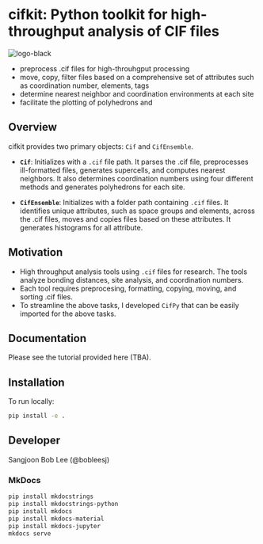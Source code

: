 # cifkit: Python toolkit for high-throughput analysis of CIF files

![logo-black](https://github.com/bobleesj/cifkit/assets/14892262/4ec3a308-35fd-43e5-8268-af261356ec9a)

- preprocess .cif files for high-throuhgput processing
- move, copy, filter files based on a comprehensive set of attributes such as coordination number, elements, tags
- determine nearest neighbor and coordination environments at each site
- facilitate the plotting of polyhedrons and 

## Overview

cifkit provides two primary objects: `Cif` and `CifEnsemble`.

- **`Cif`**: Initializes with a `.cif` file path. It parses the .cif file, preprocesses ill-formatted files, generates supercells, and computes nearest neighbors. It also determines coordination numbers using four different methods and generates polyhedrons for each site.

- **`CifEnsemble`**: Initializes with a folder path containing `.cif` files. It identifies unique attributes, such as space groups and elements, across the .cif files, moves and copies files based on these attributes. It generates histograms for all attribute.

## Motivation

- High throughput analysis tools using `.cif` files for research. The tools analyze bonding distances, site analysis, and coordination numbers.
- Each tool requires preprocesing, formatting, copying, moving, and sorting .cif files.
- To streamline the above tasks, I developed `CifPy` that can be easily imported for the above tasks.


## Documentation

Please see the tutorial provided here (TBA).

## Installation

To run locally:

```bash
pip install -e .
```

## Developer

Sangjoon Bob Lee (@bobleesj)

### MkDocs

```bash
pip install mkdocstrings
pip install mkdocstrings-python
pip install mkdocs         
pip install mkdocs-material
pip install mkdocs-jupyter
mkdocs serve
```
